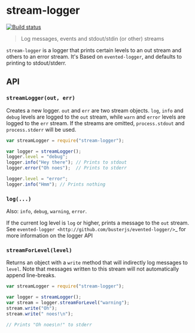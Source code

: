 # stream-logger

[![Build status](https://secure.travis-ci.org/busterjs/stream-logger.png?branch=master)](http://travis-ci.org/busterjs/stream-logger)

> Log messages, events and stdout/stdin (or other) streams

`stream-logger` is a logger that prints certain levels to an out stream and
others to an error stream. It's Based on `evented-logger`, and defaults to
printing to stdout/stderr.


## API


### `streamLogger(out, err)`

Creates a new logger. `out` and `err` are two stream objects. `log`,
`info` and `debug` levels are logged to the `out` stream, while `warn`
and `error` levels are logged to the `err` stream. If the streams are omitted,
`process.stdout` and `process.stderr` will be used.

```javascript
var streamLogger = require("stream-logger");

var logger = streamLogger();
logger.level = "debug";
logger.info("Hey there"); // Prints to stdout
logger.error("Oh noes");  // Prints to stderr

logger.level = "error";
logger.info("Hmm"); // Prints nothing
```


### `log(...)`

Also: `info`, `debug`, `warning`, `error`.

If the current log level is `log` or higher, prints a message to the `out`
stream. See `evented-logger <http://github.com/busterjs/evented-logger/>`_ for
more information on the logger API


### `streamForLevel(level)`

Returns an object with a `write` method that will indirectly log messages to
`level`. Note that messages written to this stream will not automatically
append line-breaks.

```javascript
var streamLogger = require("stream-logger");

var logger = streamLogger();
var stream = logger.streamForLevel("warning");
stream.write("Oh");
stream.write(" noes!\n");

// Prints "Oh noes\n!" to stderr
```
